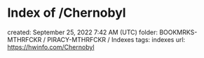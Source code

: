 # Index of /Chernobyl

created: September 25, 2022 7:42 AM (UTC)
folder: BOOKMRKS-MTHRFCKR / PIRACY-MTHRFCKR / Indexes
tags: indexes
url: https://hwinfo.com/Chernobyl